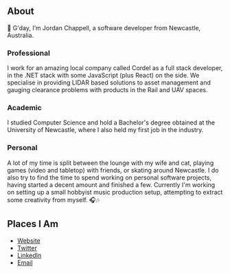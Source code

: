 ## About
👋 G'day, I’m Jordan Chappell, a software developer from Newcastle, Australia.

### Professional
I work for an amazing local company called Cordel as a full stack developer,
in the .NET stack with some JavaScript (plus React) on the side.
We specialise in providing LIDAR based solutions to asset management
and gauging clearance problems with products in the Rail and UAV
spaces.

### Academic
I studied Computer Science and hold a Bachelor's degree obtained at the 
University of Newcastle, where I also held my first job in the industry.

### Personal
A lot of my time is split between the lounge with my wife and cat, playing
games (video and tabletop) with friends, or skating around Newcastle.
I do also try to find the time to spend working on personal software projects,
having started a decent amount and finished a few. Currently I'm working on
setting up a small hobbyist music production setup, attempting to extract
some creativity from myself. 🎧🎶

## Places I Am
- [Website](https://jordanchappell.com)
- [Twitter](https://twitter.com/JordanDChappell)
- [LinkedIn](https://www.linkedin.com/in/jordan-chappell-380486153)
- [Email](mailto:me@jordanchappell.com)
